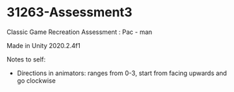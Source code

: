 # 31263-Assessment3
Classic Game Recreation Assessment : Pac - man

Made in Unity 2020.2.4f1

Notes to self:
- Directions in animators: ranges from 0-3, start from facing upwards and go clockwise

